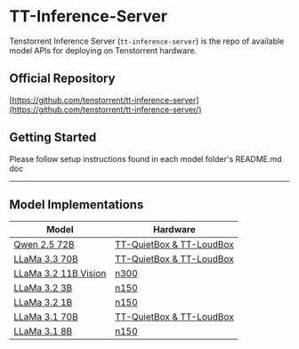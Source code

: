 # TT-Inference-Server

Tenstorrent Inference Server (`tt-inference-server`) is the repo of available model APIs for deploying on Tenstorrent hardware.

## Official Repository

[https://github.com/tenstorrent/tt-inference-server](https://github.com/tenstorrent/tt-inference-server/)


## Getting Started
Please follow setup instructions found in each model folder's README.md doc

--------------------------------------------------------------------------------------------------------------

## Model Implementations
| Model          | Hardware                    |
|----------------|-----------------------------|
| [Qwen 2.5 72B](vllm-tt-metal-llama3/README.md)   | [TT-QuietBox & TT-LoudBox](https://tenstorrent.com/hardware/tt-quietbox)    |
| [LLaMa 3.3 70B](vllm-tt-metal-llama3/README.md)  | [TT-QuietBox & TT-LoudBox](https://tenstorrent.com/hardware/tt-quietbox)    |
| [LLaMa 3.2 11B Vision](vllm-tt-metal-llama3/README.md)  | [n300](https://tenstorrent.com/hardware/wormhole) |
| [LLaMa 3.2 3B](vllm-tt-metal-llama3/README.md)  | [n150](https://tenstorrent.com/hardware/wormhole) |
| [LLaMa 3.2 1B](vllm-tt-metal-llama3/README.md)  | [n150](https://tenstorrent.com/hardware/wormhole) |
| [LLaMa 3.1 70B](vllm-tt-metal-llama3/README.md)  | [TT-QuietBox & TT-LoudBox](https://tenstorrent.com/hardware/tt-quietbox) |
| [LLaMa 3.1 8B](vllm-tt-metal-llama3/README.md)  | [n150](https://tenstorrent.com/hardware/wormhole)    |
